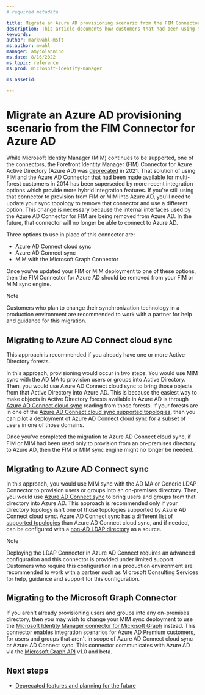 ```yaml
---
# required metadata

title: Migrate an Azure AD provisioning scenario from the FIM Connector for Azure AD to Azure AD Connect or MIM Graph connector | Microsoft Docs
description: This article documents how customers that had been using the FIM Connector for Azure AD could instead use a more recent sync technology or connector.
keywords:
author: markwahl-msft
ms.author: mwahl
manager: amycolannino
ms.date: 8/16/2022
ms.topic: reference
ms.prod: microsoft-identity-manager

ms.assetid:

---
```


# Migrate an Azure AD provisioning scenario from the FIM Connector for Azure AD

While Microsoft Identity Manager (MIM) continues to be supported, one of the connectors, the Forefront Identity Manager (FIM) Connector for Azure Active Directory (Azure AD)  was [deprecated](microsoft-identity-manager-2016-deprecated-features.md) in 2021.  That solution of using FIM and the Azure AD Connector that had been made available for multi-forest customers in 2014 has been superseded by more recent integration options which provide more hybrid integration features.  If you're still using that connector to provision from FIM or MIM into Azure AD, you'll need to update your sync topology to remove that connector and use a different option.  This change is necessary because the internal interfaces used by the Azure AD Connector for FIM are being removed from Azure AD. In the future, that connector will no longer be able to connect to Azure AD.

Three options to use in place of this connector are:

* Azure AD Connect cloud sync
* Azure AD Connect sync
* MIM with the Microsoft Graph Connector

Once you've updated your FIM or MIM deployment to one of these options, then the FIM Connector for Azure AD should be removed from your FIM or MIM sync engine.  

   > [!NOTE]
   >
   > Customers who plan to change their synchronization technology in a production environment are recommended to work with a partner for help and guidance for this migration.

## Migrating to Azure AD Connect cloud sync

This approach is recommended if you already have one or more Active Directory forests.

In this approach, provisioning would occur in two steps.  You would use MIM sync with the AD MA to provision users or groups into Active Directory. Then, you would use Azure AD Connect cloud sync to bring those objects from that Active Directory into Azure AD.  This is because the easiest way to make objects in Active Directory forests available in Azure AD is through [Azure AD Connect cloud sync](/azure/active-directory/cloud-sync/what-is-cloud-sync) reading from those forests.  If your forests are in one of the [Azure AD Connect cloud sync supported topologies](/azure/active-directory/cloud-sync/plan-cloud-sync-topologies), then you can [pilot](/azure/active-directory/cloud-sync/tutorial-pilot-aadc-aadccp) a deployment of Azure AD Connect cloud sync for a subset of users in one of those domains.

Once you've completed the migration to Azure AD Connect cloud sync, if FIM or MIM had been used only to provision from an on-premises directory to Azure AD, then the FIM or MIM sync engine might no longer be needed.

## Migrating to Azure AD Connect sync

In this approach, you would use MIM sync with the AD MA or Generic LDAP Connector to provision users or groups into an on-premises directory. Then, you would use [Azure AD Connect sync](/azure/active-directory/hybrid/how-to-connect-install-roadmap) to bring users and groups from that directory into Azure AD. This approach is recommended only if your directory topology isn't one of those topologies supported by Azure AD Connect cloud sync. Azure AD Connect sync has a different list of [supported topologies](/azure/active-directory/hybrid/plan-connect-topologies) than Azure AD Connect cloud sync, and if needed, can be configured with a [non-AD LDAP directory](/azure/active-directory/fundamentals/sync-ldap) as a source.

   > [!NOTE]
   > Deploying the LDAP Connector in Azure AD Connect requires an advanced configuration and this connector is provided under limited support.  Customers who require this configuration in a production environment are recommended to work with a partner such as Microsoft Consulting Services for help, guidance and support for this configuration.

## Migrating to the Microsoft Graph Connector

If you aren't already provisioning users and groups into any on-premises directory, then you may wish to change your MIM sync deployment to use the [Microsoft Identity Manager connector for Microsoft Graph](microsoft-identity-manager-2016-connector-graph.md) instead.  This connector enables integration scenarios for Azure AD Premium customers, for users and groups that aren't in scope of Azure AD Connect cloud sync or Azure AD Connect sync.  This connector communicates with Azure AD via the [Microsoft Graph API](/graph/api/overview) v1.0 and beta.

## Next steps

* [Deprecated features and planning for the future](microsoft-identity-manager-2016-deprecated-features.md)
